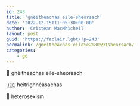 ```yaml
---
id: 243
title: 'gnèitheachas eile-sheòrsach'
date: '2022-12-15T11:05:30+00:00'
author: 'Crìstean MacMhìcheil'
layout: post
guid: 'https://faclair.lgbt/?p=243'
permalink: /gneitheachas-eile%e2%80%91sheorsach/
categories:
    - gd
---
```


&#x1f3f4;&#xe0067;&#xe0062;&#xe0073;&#xe0063;&#xe0074;&#xe007f; gnèitheachas eile-sheòrsach

&#x1f1ee;&#x1f1ea; heitrighnéasachas

&#x1f3f4;&#xe0067;&#xe0062;&#xe0065;&#xe006e;&#xe0067;&#xe007f; heterosexism
